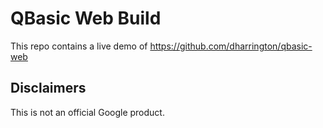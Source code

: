# QBasic Web Build

This repo contains a live demo of https://github.com/dharrington/qbasic-web

## Disclaimers

This is not an official Google product.
